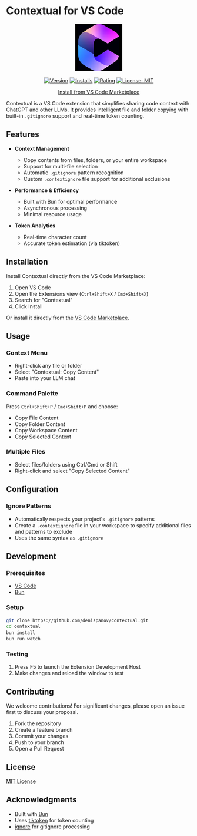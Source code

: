 # Contextual for VS Code

<div align="center">

![Contextual Logo](assets/icon.png)

[![Version](https://img.shields.io/visual-studio-marketplace/v/denispanov.contextual)](https://marketplace.visualstudio.com/items?itemName=denispanov.contextual)
[![Installs](https://img.shields.io/visual-studio-marketplace/i/denispanov.contextual)](https://marketplace.visualstudio.com/items?itemName=denispanov.contextual)
[![Rating](https://img.shields.io/visual-studio-marketplace/r/denispanov.contextual)](https://marketplace.visualstudio.com/items?itemName=denispanov.contextual)
[![License: MIT](https://img.shields.io/badge/License-MIT-yellow.svg)](https://opensource.org/licenses/MIT)

[Install from VS Code Marketplace](https://marketplace.visualstudio.com/items?itemName=denispanov.contextual)

</div>

Contextual is a VS Code extension that simplifies sharing code context with ChatGPT and other LLMs. It provides intelligent file and folder copying with built-in `.gitignore` support and real-time token counting.

## Features

- **Context Management**
  - Copy contents from files, folders, or your entire workspace
  - Support for multi-file selection
  - Automatic `.gitignore` pattern recognition
  - Custom `.contextignore` file support for additional exclusions
  
- **Performance & Efficiency**
  - Built with Bun for optimal performance
  - Asynchronous processing
  - Minimal resource usage
  
- **Token Analytics**
  - Real-time character count
  - Accurate token estimation (via tiktoken)

## Installation

Install Contextual directly from the VS Code Marketplace:

1. Open VS Code
2. Open the Extensions view (`Ctrl+Shift+X` / `Cmd+Shift+X`)
3. Search for "Contextual"
4. Click Install

Or install it directly from the [VS Code Marketplace](https://marketplace.visualstudio.com/items?itemName=denispanov.contextual).

## Usage

### Context Menu
- Right-click any file or folder
- Select "Contextual: Copy Content"
- Paste into your LLM chat

### Command Palette
Press `Ctrl+Shift+P` / `Cmd+Shift+P` and choose:
- Copy File Content
- Copy Folder Content
- Copy Workspace Content
- Copy Selected Content

### Multiple Files
- Select files/folders using Ctrl/Cmd or Shift
- Right-click and select "Copy Selected Content"

## Configuration

### Ignore Patterns
- Automatically respects your project's `.gitignore` patterns
- Create a `.contextignore` file in your workspace to specify additional files and patterns to exclude
- Uses the same syntax as `.gitignore`

## Development

### Prerequisites
- [VS Code](https://code.visualstudio.com/)
- [Bun](https://bun.sh/)

### Setup
```bash
git clone https://github.com/denispanov/contextual.git
cd contextual
bun install
bun run watch
```

### Testing
1. Press F5 to launch the Extension Development Host
2. Make changes and reload the window to test

## Contributing

We welcome contributions! For significant changes, please open an issue first to discuss your proposal.

1. Fork the repository
2. Create a feature branch
3. Commit your changes
4. Push to your branch
5. Open a Pull Request

## License

[MIT License](LICENSE)

## Acknowledgments

- Built with [Bun](https://bun.sh/)
- Uses [tiktoken](https://github.com/openai/tiktoken) for token counting
- [ignore](https://github.com/kaelzhang/node-ignore) for gitignore processing